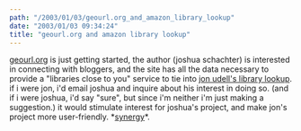 ```yaml
---
path: "/2003/01/03/geourl.org_and_amazon_library_lookup" 
date: "2003/01/03 09:34:24" 
title: "geourl.org and amazon library lookup" 
---
```

<p><a href="http://geourl.org/">geourl.org</a> is just getting started, the author (joshua schachter) is interested in connecting with bloggers, and the site has all the data necessary to provide a "libraries close to you" service to tie into <a href="http://weblog.infoworld.com/udell/stories/2002/12/11/librarylookup.html">jon udell's library lookup</a>. if i were jon, i'd email joshua and inquire about his interest in doing so. (and if i were joshua, i'd say "sure", but since i'm neither i'm just making a suggestion.) it would stimulate interest for joshua's project, and make jon's project more user-friendly. *<a href="http://dictionary.reference.com/search?q=synergy">synergy</a>*.</p>